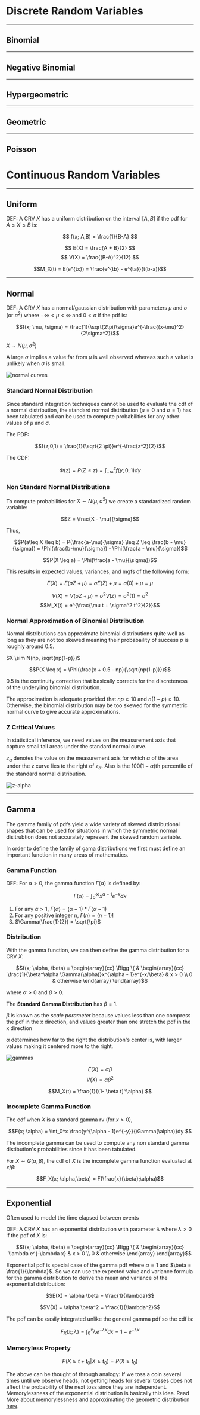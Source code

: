 # Discrete Random Variables
---
## Binomial
---
## Negative Binomial
---
## Hypergeometric
---
## Geometric
---
## Poisson


# Continuous Random Variables

---
## Uniform

DEF: A CRV $X$ has a uniform distribution on the interval $[A,B]$ if the pdf for $A \leq X \leq B$ is:

$$ f(x; A,B) = \frac{1}{B-A} $$

$$ E(X) = \frac{A + B}{2} $$
$$ V(X) = \frac{(B-A)^2}{12} $$

$$M_X(t) = E(e^{tx}) = \frac{e^{tb} - e^{ta}}{t(b-a)}$$

---
## Normal
DEF: A CRV $X$ has a normal/gaussian distribution with parameters $\mu$ and $\sigma$ (or $\sigma^2$) where $-\infty < \mu < \infty$ and $0 < \sigma$ if the pdf is:

$$f(x; \mu, \sigma) = \frac{1}{\sqrt{2\pi}\sigma}e^{-\frac{(x-\mu)^2}{2\sigma^2}}$$

$X \sim N(\mu,\sigma^2)$

A large $\sigma$ implies a value far from $\mu$ is well observed whereas such a value is unlikely when $\sigma$ is small.

![normal curves](./static/normal-curves.png)

### Standard Normal Distribution
Since standard integration techniques cannot be used to evaluate the cdf of a normal distribution, the standard normal distribution ($\mu = 0$ and $\sigma = 1$) has been tabulated and can be used to compute probabilities for any other values of $\mu$ and $\sigma$.

The PDF:

$$f(z;0,1) = \frac{1}{\sqrt{2 \pi}}e^{-\frac{z^2}{2}}$$

The CDF:

$$\Phi(z) = P(Z \leq z) = \int_{-\infty}^z f(y;0,1)dy$$

### Non Standard Normal Distributions
To compute probabilities for $X \sim N(\mu,\sigma^2)$ we create a standardized random variable:

$$Z = \frac{X - \mu}{\sigma}$$

Thus,

$$P(a\leq X \leq b) = P(\frac{a-\mu}{\sigma} \leq Z \leq \frac{b - \mu}{\sigma}) = \Phi(\frac{b-\mu}{\sigma}) - \Phi(\frac{a - \mu}{\sigma})$$

$$P(X \leq a) = \Phi(\frac{a - \mu}{\sigma})$$

This results in expected values, variances, and mgfs of the following form:

$$E(X) = E(\sigma Z + \mu) = \sigma E(Z) + \mu = \sigma(0) + \mu = \mu$$

$$V(X) = V(\sigma Z + \mu) = \sigma^2V(Z) = \sigma^2(1)
 = \sigma^2$$
$$M_X(t) = e^{\frac{\mu t + \sigma^2 t^2}{2}}$$

### Normal Approximation of Binomial Distribution
Normal distributions can approximate binomial distributions quite well as long as they are not too skewed meaning their probabaility of success $p$ is roughly around $0.5$.

$X \sim N(np, \sqrt{np(1-p)})$

$$P(X \leq x) = \Phi(\frac{x + 0.5 - np}{\sqrt{np(1-p)}})$$ 

0.5 is the continuity correction that basically corrects for the discreteness of the underyling binomial distribution.

The approximation is adequate provided that $np \geq 10$ and $n(1-p) \geq 10$. Otherwise, the binomial distribution may be too skewed for the symmetric normal curve to give accurate approximations.

### Z Critical Values
In statistical inference, we need values on the measurement axis that capture small tail areas under the standard normal curve.

$z_\alpha$ denotes the value on the measurement axis for which $\alpha$ of the area under the z curve lies to the right of $z_\alpha$. Also is the $100(1-\alpha)$th percentile of the standard normal distribution.

![z-alpha](./static/z-alpha.png)

---
## Gamma
The gamma family of pdfs yield a wide variety of skewed distributional shapes that can be used for situations in which the symmetric normal disitrubtion does not accurately represent the skewed random variable.


In order to define the family of gama distributions we first must define an important function in many areas of mathematics.


### Gamma Function
DEF: For $\alpha > 0$, the gamma function $\Gamma(\alpha)$ is defined by:

$$\Gamma(\alpha) = \int_0^\infty x^{\alpha - 1}e^{-x}dx$$

1) For any $\alpha > 1$, $\Gamma(\alpha) = (\alpha - 1) * \Gamma(\alpha - 1)$
2) For any positive integer n, $\Gamma(n) = (n - 1)!$
3) $\Gamma(\frac{1}{2}) = \sqrt{\pi}$

### Distribution
With the gamma function, we can then define the gamma distribution for a CRV $X$:

$$f(x; \alpha, \beta) =  \begin{array}{cc}
  \Bigg \{ & 
    \begin{array}{cc}
      \frac{1}{\beta^\alpha \Gamma(\alpha)}x^{\alpha - 1}e^{-x/\beta} &  x > 0 \\
      0 & otherwise
    \end{array}
\end{array}$$

where $\alpha > 0$ and $\beta > 0$.

The **Standard Gamma Distribution** has $\beta = 1$. 

$\beta$ is known as the *scale parameter* because values less than one compress the pdf in the x direction, and values greater than one stretch the pdf in the x direction

$\alpha$ determines how far to the right the distribution's center is, with larger values making it centered more to the right.

![gammas](./static/gammas.png)

$$E(X) = \alpha \beta$$
$$V(X) = \alpha \beta^2$$

$$M_X(t) = \frac{1}{(1- \beta t)^\alpha} $$

### Incomplete Gamma Function
The cdf when $X$ is a standard gamma rv (for $x >0$), 
  
$$F(x; \alpha) = \int_0^x \frac{y^{\alpha - 1}e^{-y}}{\Gamma(\alpha)}dy  $$ 

The incomplete gamma can be used to compute any non standard gamma distibution's probabilities since it has been tabulated.

For $X \sim G(\alpha,\beta)$,  the cdf of $X$ is the incomplete gamma function evaluated at $x/\beta$:

$$F_X(x; \alpha,\beta) = F(\frac{x}{\beta};\alpha)$$

---
## Exponential
Often used to model the time elapsed between events

DEF: A CRV $X$ has an exponential distribution with parameter $\lambda$ where $\lambda > 0$ if the pdf of $X$ is:

$$f(x; \alpha, \beta) =  \begin{array}{cc}
  \Bigg \{ & 
    \begin{array}{cc}
      \lambda e^{-\lambda x} &  x > 0 \\
      0 & otherwise
    \end{array}
\end{array}$$

Exponential pdf is special case of the gamma pdf where $\alpha = 1$ and $\beta = \frac{1}{\lambda}$. So we can use the expected value and variance formula for the gamma distribution to derive the mean and variance of the exponential distribution:

$$E(X) = \alpha \beta = \frac{1}{\lambda}$$

$$V(X) = \alpha \beta^2 = \frac{1}{\lambda^2}$$

The pdf can be easily integrated unlike the general gamma pdf so the cdf is:

$$F_X(x; \lambda) = \int_0^x \lambda e^{-\lambda x} dx = 1 - e^{-\lambda x}$$

### Memoryless Property
$$P(X \geq t + t_0 | X \geq t_0) = P(X \geq t_0)$$ 

The above can be thought of through analogy:
If we toss a coin several times until we observe heads, not getting heads for several tosses does not affect the probability of the next toss since they are independent. Memorylessness of the exponential distribution is basically this idea. Read More about memorylessness and approximating the geometric distribution [here](https://www.probabilitycourse.com/chapter4/4_2_2_exponential.php).